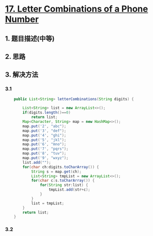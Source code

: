 # [17. Letter Combinations of a Phone Number](https://leetcode-cn.com/problems/letter-combinations-of-a-phone-number/)

## 1. 题目描述(中等)



## 2. 思路

## 3. 解决方法

### 3.1 



```java
    public List<String> letterCombinations(String digits) {
    	
        List<String> list = new ArrayList<>();
        if(digits.length()==0)
    		return list;
        Map<Character, String> map = new HashMap<>();
        map.put('2', "abc");
        map.put('3', "def");
        map.put('4', "ghi");
        map.put('5', "jkl");
        map.put('6', "mno");
        map.put('7', "pqrs");
        map.put('8', "tuv");
        map.put('9', "wxyz");
        list.add("");
        for(char ch:digits.toCharArray()) {
        	String s = map.get(ch);
        	List<String> tmpList = new ArrayList<>();
        	for(char c:s.toCharArray()) {
        		for(String str:list) {
        			tmpList.add(str+c);
        		}
        	}
        	list = tmpList;
        }
        return list;
    }
```



### 3.2 



```java

```




